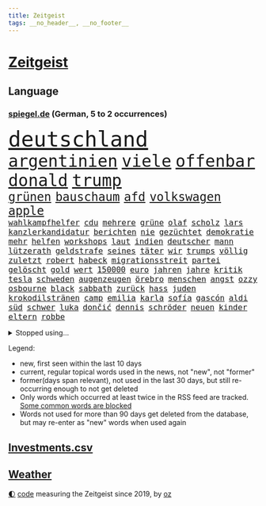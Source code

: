```yaml
---
title: Zeitgeist
tags: __no_header__, __no_footer__
---
```


# [Zeitgeist](https://oliz.io/zeitgeist/)

## Language

<h3><a href="https://www.spiegel.de" target="_blank">spiegel.de</a> (German, 5 to 2 occurrences)</h3>
<p style="font-family:monospace">
<span style="font-size:32pt"><a href="news_links.html#deutschland" class="current">deutschland</a></span>
<br>
<span style="font-size:25pt"><a href="news_links.html#argentinien" class="current">argentinien</a></span>
<span style="font-size:25pt"><a href="news_links.html#viele" class="current">viele</a></span>
<span style="font-size:25pt"><a href="news_links.html#offenbar" class="current">offenbar</a></span>
<span style="font-size:25pt"><a href="news_links.html#donald" class="current">donald</a></span>
<span style="font-size:25pt"><a href="news_links.html#trump" class="current">trump</a></span>
<br>
<span style="font-size:18pt"><a href="news_links.html#grünen" class="current">grünen</a></span>
<span style="font-size:18pt"><a href="news_links.html#bauschaum" class="new">bauschaum</a></span>
<span style="font-size:18pt"><a href="news_links.html#afd" class="current">afd</a></span>
<span style="font-size:18pt"><a href="news_links.html#volkswagen" class="current">volkswagen</a></span>
<span style="font-size:18pt"><a href="news_links.html#apple" class="current">apple</a></span>
<br>
<span style="font-size:12pt"><a href="news_links.html#wahlkampfhelfer" class="current">wahlkampfhelfer</a></span>
<span style="font-size:12pt"><a href="news_links.html#cdu" class="current">cdu</a></span>
<span style="font-size:12pt"><a href="news_links.html#mehrere" class="current">mehrere</a></span>
<span style="font-size:12pt"><a href="news_links.html#grüne" class="current">grüne</a></span>
<span style="font-size:12pt"><a href="news_links.html#olaf" class="current">olaf</a></span>
<span style="font-size:12pt"><a href="news_links.html#scholz" class="current">scholz</a></span>
<span style="font-size:12pt"><a href="news_links.html#lars" class="current">lars</a></span>
<span style="font-size:12pt"><a href="news_links.html#kanzlerkandidatur" class="current">kanzlerkandidatur</a></span>
<span style="font-size:12pt"><a href="news_links.html#berichten" class="current">berichten</a></span>
<span style="font-size:12pt"><a href="news_links.html#nie" class="current">nie</a></span>
<span style="font-size:12pt"><a href="news_links.html#gezüchtet" class="new">gezüchtet</a></span>
<span style="font-size:12pt"><a href="news_links.html#demokratie" class="current">demokratie</a></span>
<span style="font-size:12pt"><a href="news_links.html#mehr" class="current">mehr</a></span>
<span style="font-size:12pt"><a href="news_links.html#helfen" class="current">helfen</a></span>
<span style="font-size:12pt"><a href="news_links.html#workshops" class="new">workshops</a></span>
<span style="font-size:12pt"><a href="news_links.html#laut" class="current">laut</a></span>
<span style="font-size:12pt"><a href="news_links.html#indien" class="current">indien</a></span>
<span style="font-size:12pt"><a href="news_links.html#deutscher" class="current">deutscher</a></span>
<span style="font-size:12pt"><a href="news_links.html#mann" class="current">mann</a></span>
<span style="font-size:12pt"><a href="news_links.html#lützerath" class="current">lützerath</a></span>
<span style="font-size:12pt"><a href="news_links.html#geldstrafe" class="current">geldstrafe</a></span>
<span style="font-size:12pt"><a href="news_links.html#seines" class="current">seines</a></span>
<span style="font-size:12pt"><a href="news_links.html#täter" class="current">täter</a></span>
<span style="font-size:12pt"><a href="news_links.html#wir" class="current">wir</a></span>
<span style="font-size:12pt"><a href="news_links.html#trumps" class="current">trumps</a></span>
<span style="font-size:12pt"><a href="news_links.html#völlig" class="current">völlig</a></span>
<span style="font-size:12pt"><a href="news_links.html#zuletzt" class="current">zuletzt</a></span>
<span style="font-size:12pt"><a href="news_links.html#robert" class="current">robert</a></span>
<span style="font-size:12pt"><a href="news_links.html#habeck" class="current">habeck</a></span>
<span style="font-size:12pt"><a href="news_links.html#migrationsstreit" class="new">migrationsstreit</a></span>
<span style="font-size:12pt"><a href="news_links.html#partei" class="current">partei</a></span>
<span style="font-size:12pt"><a href="news_links.html#gelöscht" class="new">gelöscht</a></span>
<span style="font-size:12pt"><a href="news_links.html#gold" class="current">gold</a></span>
<span style="font-size:12pt"><a href="news_links.html#wert" class="current">wert</a></span>
<span style="font-size:12pt"><a href="news_links.html#150000" class="current">150000</a></span>
<span style="font-size:12pt"><a href="news_links.html#euro" class="current">euro</a></span>
<span style="font-size:12pt"><a href="news_links.html#jahren" class="current">jahren</a></span>
<span style="font-size:12pt"><a href="news_links.html#jahre" class="current">jahre</a></span>
<span style="font-size:12pt"><a href="news_links.html#kritik" class="current">kritik</a></span>
<span style="font-size:12pt"><a href="news_links.html#tesla" class="current">tesla</a></span>
<span style="font-size:12pt"><a href="news_links.html#schweden" class="current">schweden</a></span>
<span style="font-size:12pt"><a href="news_links.html#augenzeugen" class="current">augenzeugen</a></span>
<span style="font-size:12pt"><a href="news_links.html#örebro" class="new">örebro</a></span>
<span style="font-size:12pt"><a href="news_links.html#menschen" class="current">menschen</a></span>
<span style="font-size:12pt"><a href="news_links.html#angst" class="current">angst</a></span>
<span style="font-size:12pt"><a href="news_links.html#ozzy" class="new">ozzy</a></span>
<span style="font-size:12pt"><a href="news_links.html#osbourne" class="new">osbourne</a></span>
<span style="font-size:12pt"><a href="news_links.html#black" class="current">black</a></span>
<span style="font-size:12pt"><a href="news_links.html#sabbath" class="new">sabbath</a></span>
<span style="font-size:12pt"><a href="news_links.html#zurück" class="current">zurück</a></span>
<span style="font-size:12pt"><a href="news_links.html#hass" class="current">hass</a></span>
<span style="font-size:12pt"><a href="news_links.html#juden" class="current">juden</a></span>
<span style="font-size:12pt"><a href="news_links.html#krokodilstränen" class="new">krokodilstränen</a></span>
<span style="font-size:12pt"><a href="news_links.html#camp" class="current">camp</a></span>
<span style="font-size:12pt"><a href="news_links.html#emilia" class="current">emilia</a></span>
<span style="font-size:12pt"><a href="news_links.html#karla" class="current">karla</a></span>
<span style="font-size:12pt"><a href="news_links.html#sofía" class="current">sofía</a></span>
<span style="font-size:12pt"><a href="news_links.html#gascón" class="current">gascón</a></span>
<span style="font-size:12pt"><a href="news_links.html#aldi" class="current">aldi</a></span>
<span style="font-size:12pt"><a href="news_links.html#süd" class="current">süd</a></span>
<span style="font-size:12pt"><a href="news_links.html#schwer" class="current">schwer</a></span>
<span style="font-size:12pt"><a href="news_links.html#luka" class="current">luka</a></span>
<span style="font-size:12pt"><a href="news_links.html#dončić" class="current">dončić</a></span>
<span style="font-size:12pt"><a href="news_links.html#dennis" class="current">dennis</a></span>
<span style="font-size:12pt"><a href="news_links.html#schröder" class="current">schröder</a></span>
<span style="font-size:12pt"><a href="news_links.html#neuen" class="current">neuen</a></span>
<span style="font-size:12pt"><a href="news_links.html#kinder" class="current">kinder</a></span>
<span style="font-size:12pt"><a href="news_links.html#eltern" class="current">eltern</a></span>
<span style="font-size:12pt"><a href="news_links.html#robbe" class="new">robbe</a></span>
</p>
<details>
<summary>Stopped using...</summary>
<p class="former" style="font-size:12pt">
frankfurter(1567) sachsenanhalt(1567) dienstag(1566) londoner(1566) rasant(1566) richter(1566) staatschef(1566) terroristen(1566) blicken(1565) geschickt(1565) kämpfte(1565) menge(1565) schwarzen(1565) rückschlag(1564) spdpolitiker(1564) ursula(1564) übersicht(1564) genannt(1563) hinterlassen(1563) reformen(1563) solle(1563) street(1563) zurzeit(1563) anne(1562) messi(1562) nationalspieler(1562) rand(1562) hubschrauber(1561) humanitäre(1561) mittelmeer(1561) planeten(1561) streitkräfte(1561) untersuchungen(1561) april(1560) beschluss(1560) bittet(1560) fischer(1560) ausgezeichnet(1559) erhoben(1559) for(1559) fühlt(1559) führende(1559) geflüchteten(1559) liverpool(1559) tödlicher(1559) einzug(1558) größter(1558) leyen(1558) respekt(1558) überzeugt(1558) eingereicht(1557) präsidentschaftswahl(1557) schlag(1557) entwickelt(1556) islamischen(1556) pocht(1556) trainieren(1556) aufnahme(1555) 10(1554) absturz(1554) eigentümer(1554) schüssen(1554) technik(1554) august(1553) erkrankt(1553) tokio(1553) verzichtet(1552) irak(1551) zuständige(1551) verpasst(1550) appell(1549) bewegen(1548) polnische(1548) sendung(1548) beinahe(1547) e(1547) stadion(1546) gekauft(1544) berater(1543) beschlagnahmt(1543) pkw(1543) politikerin(1541) top(1538) wusste(1538) ausrüstung(1537) katar(1536) spannungen(1536) aufhalten(1535) holte(1533) vfb(1533) wendet(1532) rang(1528) vermisste(1528) dauert(1526) hinweis(1526) angeboten(1524) zeigten(1524) reist(1523) smartphones(1516) gebieten(1513) abgestürzt(1383) charles(1361) 38(1328) videoaufnahmen(1325) zentralbank(1309) seither(1306) stundenlang(1305) ausgefallen(1271) weibliche(1265) befürwortet(1255) russischem(1254) gewohnt(1230) entlasten(1215) bekräftigt(1204) zeitpunkt(1189) volksverhetzung(1184) halbes(1183) beliebt(1169) bekannteste(1166) schülerin(1166) tödlichem(1162) texte(1132) kremlchef(1125) krim(1111) spektakel(1099) verweist(1086) gezwungen(1082) lohnen(1080) emotionalen(1078) aufhören(1069) spiegeltitelstory(1052) unmittelbar(1051) schneiden(1044) kriegsbeginn(1037) iranische(1034) dilemma(1022) ausstieg(1014) schwarzes(1011) perfekte(993) ehrt(983) unterliegt(982) isoliert(978) computer(975) exuspräsident(971) japanische(968) zufrieden(965) andrew(952) setzten(938) thüringens(937) wissenschaft(927) entfernen(926) islamisten(924) effekt(908) gehirn(907) notruf(897) durchs(895) streiks(894) nation(893) eingreifen(868) eingriff(841) lionel(841) staatsanwalt(837) asyl(832) auszeichnung(828) deuten(828) freundschaft(828) rückstand(825) kohl(822) luftangriffe(813) wirtschaftliche(793) kampfjets(791) fenster(782) gedroht(781) machtkampf(779) abwehr(776) flogen(774) text(773) wein(773) überschritten(761) rammt(757) erlag(736) marode(731) vorstandschef(722) ausgerufen(721) gravierende(719) läufer(715) loswerden(698) anlagen(682) höcke(677) begangen(672) bier(670) miami(667) fußballverband(650) übergriff(645) helmut(643) gewalttaten(641) horror(626) arbeiter(625) katrin(624) küche(613) schönsten(613) psychische(611) absurd(599) blamiert(599) bekennt(597) cool(594) stellvertretende(579) auflösung(563) abu(560) allgäu(556) besiegen(556) eauto(556) durchschnitt(554) militärisch(545) gedreht(530) netanyahus(530) dauerte(521) asylsuchende(511) sperre(509) stieß(508) suv(501) vorgang(496) achtzigerjahren(494) überraschte(484) eingeschränkt(483) königshaus(475) verliebt(475) management(472) aufruhr(470) haftbefehle(464) hackerangriff(461) reagierten(450) europameisterschaft(447) attraktiver(442) finanzministerium(436) klingen(434) abschiebung(433) club(432) arbeitsrecht(430) unterschätzt(424) erlässt(421) indischen(410) robbie(408) ausgleich(403) erschoss(403) oscarpreisträgerin(403) mindestlohn(401) 125(397) grundgesetz(394) schulz(393) österreicher(393) sonde(372) gesetzliche(369) passagier(368) badenwürttembergischen(365) darsteller(365) verbündete(361) sap(360) weltstar(359) pünktlich(356) ausgang(354) notlandung(354) route(354) piloten(353) terrormiliz(351) gefühle(350) gitarrist(346) substanz(346) rechtlichen(345) gefälschter(342) verbringen(339) mauer(338) wald(335) glimpflich(332) meisterschaft(331) auslösen(330) leichtathletik(330) olivia(328) jenseits(325) zentimeter(325) eukommissionspräsidentin(322) ranking(322) falschinformationen(321) handlungen(320) uswahlkampf(320) apples(318) scheidung(316) langweilig(308) dominanz(307) flüchtlingen(306) dürfe(305) filmset(305) schnelles(305) verbraucherpreise(305) autoindustrie(299) alters(298) auswärtigen(296) blamage(295) tragödie(295) bedingung(291) überfahrt(291) beeindruckende(290) israelgazakonflikt(290) wade(289) noah(287) übergriffen(287) einbruch(286) parlaments(286) integration(285) vorgezogenen(284) gesenkt(283) graz(282) lebenslanger(281) leuten(281) zivilgesellschaft(279) breitet(277) vehement(277) längste(275) se(275) außergewöhnliche(273) beeindruckt(271) bereut(270) dschihadisten(270) flog(270) beck(269) wittert(268) ewig(267) unglücklich(267) einflussreichsten(265) hauskauf(265) protokoll(264) immobilie(262) laufender(262) beleidigung(260) schlägen(260) hals(259) heizt(259) beobachtung(258) verbessert(256) dazn(253) geheiratet(251) prognosen(251) feier(249) gottschalk(249) vermitteln(249) südamerika(248) beliebtesten(247) straftätern(247) ego(245) s(242) verbrenneraus(242) neueste(241) notarzt(241) entsprechend(240) paradies(237) krimi(235) ständigen(234) chris(232) daum(232) cartoonisten(231) besiegte(229) allmählich(228) vergeltungsangriff(227) salome(225) stärkste(225) surabischwili(225) lügt(224) surfer(221) ausgebuht(219) koma(217) neuestes(217) süddeutschland(217) traurige(217) ermordeten(215) zoff(214) kopfhörer(213) schwangerschaft(213) gelitten(212) jolie(212) verfeindeten(212) funk(211) bürgerinnen(208) erlebnis(208) kontinent(208) bewahrt(207) eingebrochen(207) talent(207) berührt(206) einrichtungen(206) interaktiven(206) ursprünglich(205) umsatz(204) hingewiesen(200) beschert(199) englischer(199) häufigsten(199) nervosität(199) peinlich(199) versteigerung(199) usautobauer(198) neuartigen(197) flops(195) bootsunglück(193) un(193) besseren(192) jährlich(192) ausländischen(191) vermutung(191) trip(190) wildnis(190) fiasko(189) financial(189) kuriosen(189) ertrunken(188) zutiefst(188) lindern(187) steuert(187) plätze(185) america(182) glücklicher(182) neudelhi(182) atlantik(181) ablenken(180) bswchefin(180) kindergeld(180) extinction(179) rebellion(179) grafiken(178) a1(177) drohenden(177) gehoben(177) gewürgt(175) öffentlicher(175) hose(174) impfstoff(173) personalie(173) zweitligist(173) moderat(172) zugesagt(172) erschießt(170) routinen(170) beschäftigung(168) jubiläum(168) brauchte(166) drogenkrieg(165) kinderbetreuung(165) kurzen(165) lilium(165) bordell(164) anwältin(162) lateinamerika(162) thesen(162) traditionelle(162) annulliert(161) zone(161) ausreise(160) bagger(160) hüten(160) reinhold(160) gestaltet(159) hans(159) reichlich(159) anstrengend(158) britin(158) spdmitglieder(158) beliefern(157) diebesgut(157) notlanden(157) konjunkturflaute(155) obdachlose(155) verlusten(155) autokraten(154) inhaftierten(154) unterhaltung(154) viermal(154) japans(153) krönt(153) typisch(153) liefen(152) 69(151) besetzen(151) raubte(151) rekrutiert(151) fassade(150) gerammt(149) krüger(149) fischen(147) fläche(147) freiburger(147) harmlose(147) obdachlosigkeit(147) tagesordnung(147) entertainer(146) standard(146) asylbewerbern(145) schnäppchen(145) sohnes(144) gescheiterte(143) júnior(143) vinícius(143) container(142) tournee(142) wahlempfehlung(142) allgemeine(141) amtes(141) menschlichkeit(141) manhattan(140) sydney(140) mutig(138) tschad(137) umfassend(136) trumpfan(135) hochzeitsgesellschaft(134) katastrophen(134) kopftuch(133) sternekoch(133) beschimpfte(132) festlegen(132) heidenheim(131) intensivstation(131) militärjunta(131) nehme(131) neuheiten(131) tabellenführer(131) baku(130) celle(129) metas(129) chefarzt(128) erreichte(128) floh(128) geschenke(128) krebserkrankung(128) nochmals(127) nullerjahre(127) baggerfahrer(126) freigestellt(126) prorussische(126) lehrreich(125) wertet(124) intensiviert(123) leipziger(123) podcasts(123) schädel(123) segelt(123) abgeschlagen(122) bastelt(122) heimisch(122) madrids(122) rechtswidrig(122) alarmierten(121) empathie(121) 98(120) anderson(119) belohnen(119) gesetzlichen(119) inselstaat(119) krankenversicherung(119) beträge(118) freundlich(118) verbänden(118) dieter(117) schwerpunkt(117) strömt(117) verdiente(117) hoffnungslos(116) lahmt(116) falschbehauptung(115) teilzeit(115) fell(114) härteren(114) dinner(113) geklaute(113) mächtigste(113) nebel(113) skispringen(113) 180000(111) offenheit(110) spdkanzler(110) toiletten(110) pierre(109) viralen(109) meistert(108) aufsteiger(107) grundschulen(107) prangert(107) kenntnis(106) jusos(105) sinkende(105) vergebung(105) vertraute(105) wow(105) niederländisches(104) rauchen(104) republikanern(104) brooklyn(103) bösewicht(103) frisur(103) ausgrenzung(102) finnische(102) regional(102) brett(101) feierlich(101) filmbranche(101) helene(101) verwundet(101) 110(100) lungenentzündung(100) weiterem(100) fridays(99) future(99) amber(98) anteile(98) beschwört(98) energieexperte(98) parks(98) parteivorsitzende(98) passen(98) garfield(96) schweizerin(96) chip(94) hacker(94) mächtigsten(94) selbstkritisch(94) stressig(94) womit(94) französischer(93) gestürzte(93) holger(93) ewige(92) gründete(92) hrádecký(92) kriegsschiff(92) lukáš(92) studenten(92) unterschrift(92) büros(91) ähnliches(91) hauptverdächtigen(90) agrarhändler(89) knipst(89) unpassend(89) vorstellungen(89) harbor(88) made(88) tinnitus(88) beamtenbund(87) botschafterin(87) einstellung(87) volkswagenkonzern(87) bestandsaufnahme(86) havarie(86) holocaustüberlebenden(86) mitgeteilt(86) restmüll(86) schüchterne(86) entsorgt(85) ukrainepolitik(85) airlinechef(84) downsyndrom(84) fahrradaktivist(84) flugtaxistartup(84) gekoppelt(84) graben(84) ideale(84) kommissare(84) mccallum(84) beatles(83) cyberattacke(83) freigelegt(83) humanitärer(83) manipulieren(83) spielfilm(83) videospielen(83) achttausender(82) ausgebaut(82) brennende(82) fraktionen(82) orcas(82) thunberg(82) transportierte(82) wittern(82) einflussnahme(81) soziologe(81) spdabgeordneten(81) wachsenden(81) elektrogeräte(80) holocaustüberlebende(80) konzernchefs(80) kulturelles(80) wilson(80) ausfällig(79) eintrag(79) forschungsergebnisse(79) meuthen(79) politikbetrieb(79) tonnenweise(79) verschwiegen(79) wovon(79) abschrecken(78) anschein(78) decathlon(78) han(78) polizeiruf(78) unanständig(78) verschmutzt(78) 40jährigen(77) bemannten(77) bildet(77) emotionales(77) honoriert(77) renault(77) spiderman(77) wecker(77) wright(77) zusammenprall(77) dartswm(76) flugkörper(76) hauptdarsteller(76) lucy(76) schachwelt(76) ausgestiegen(75) auswege(75) beschädigen(75) brettspiele(75) central(75) filmemacher(75) porträts(75) suizid(75) herzliche(74) mutterschutz(74) romeo(74) rwe(74) jake(73) kliniken(73) natobeitritt(73) träumten(73) überprüfen(73) leicester(72) nordkoreanischer(72) zünden(72) arbeitsagentur(71) berlincharlottenburg(71) fremdes(71) misstrauisch(71) zentral(71) fernsehsender(70) größtenteils(70) komplimente(70) louisiana(70) mittagessen(70) moldaus(70) solar(70) streich(70) verhaltensweisen(70) verlost(70) yellen(70) zufriedenheit(70) 600000(69) joggen(69) kap(69) mohammadi(69) narges(69) neuerdings(69) tätlichkeit(69) wahlempfehlungen(69) wohnungssuche(69) ally(68) bellingham(68) dani(68) fernhalten(68) jude(68) ludwigshafen(68) pally(68) psychoanalytiker(68) tierschützern(68) unterziehen(68) wiedersehen(68) abzuhalten(67) gerast(67) ginge(67) greife(67) hussey(67) lara(67) nacktszene(67) produktionsfirma(67) streben(67) teilnehmerinnen(67) cocktails(66) exchef(66) suspendierten(66) usfinanzministerin(66) allianzen(65) bundesbank(65) böller(65) großzügige(65) milchbauern(65) provokanten(65) talfahrt(65) aufstand(64) militäranlagen(64) ruhig(64) schädlich(64) spezialisten(64) systematischen(64) zigarettenkonsum(64) gefahndet(63) geklaut(63) gesetzlicher(63) großzügigen(63) lopez(63) aufenthaltsort(62) automarkt(62) cheney(62) luxusuhren(62) parteiinterne(62) reichsbürgern(62) dune(61) europäisch(61) meeresboden(61) ramin(61) tendiert(61) ungesund(61) 500000(60) besaßen(60) deutschrussen(60) finanzierungslücken(60) mordrate(60) pose(60) vegan(60) zurückgreifen(60) alpinismus(59) entdecker(59) hartmann(59) monopoly(59) weihnachtszeit(59) diebin(58) entmachtet(58) finanzieren(58) göttlich(58) maskiert(58) platzen(58) tiramisu(58) tortenheber(58) unsichere(58) versteckten(58) webseiten(58) young(58) arbeitern(57) bezüge(57) erzbistum(57) gottesdienst(57) heinrich(57) kabinettsposten(57) kurdinnen(57) kurdischen(57) missbrauchsvorwürfe(57) nutzung(57) paaren(57) aleppo(56) gezählt(56) knappen(56) anklagen(55) anleitung(55) gefeierten(55) kopfschuss(55) regie(55) auswählt(54) familienfreundliche(54) grimes(54) kommendes(54) ranghohen(54) sicherheitslücken(54) abschätzen(53) frederik(53) gazprom(53) make(53) socialmediaverbot(53) sportlerin(53) arbeitsvertrag(52) eröffnen(52) euregierungschefs(52) fußballkommentator(52) küchentisch(52) lebenszeit(52) sanaa(52) benötigte(51) bobfahrerin(51) bosse(51) briefporto(51) buckwitz(51) erotikplattform(51) gamer(51) glocken(51) maack(51) maralago(51) onlyfans(51) terrorakt(51) anonyme(50) bewältigt(50) gestorbenen(50) maue(50) rächen(50) einreisekontrollen(49) gitarre(49) kartons(49) kälter(49) neuwahl(49) polizeifahrzeug(49) römischen(49) winkte(49) anweisung(48) bemühte(48) lieferstopp(48) nacktbilder(48) quarter(48) segler(48) trank(48) wirtschaftsweise(48) edinburgh(47) missbrauchsvorwürfen(47) mitfavorit(47) münzen(47) nachtklub(47) rechtsaußenpartei(47) reue(47) supertalent(47) wintereinbruch(47) bildungsminister(46) chirurgie(46) seekabel(46) südkoreas(46) tyler(46) usmilliardär(46) aleph(45) alpha(45) bono(45) heidelberger(45) schneien(45) 2024/2025(44) abheben(44) extra(44) feindliches(44) gazpromkonzern(44) gegenstand(44) hilfspaket(44) akten(43) citymaut(43) duett(43) komplikationen(43) redakteure(43) redakteurinnen(43) technologisch(43) turbulenten(43) unglücks(43) zugreisen(43) 40jähriger(42) ballauf(42) durchsuchungsbeschluss(42) fiennes(42) mobilität(42) verse(42) wetterbedingungen(42) wggarantie(42) wgzimmer(42) wochenlangen(42) 1984(41) italienerin(41) nader(41) paschke(41) pius(41) prügeln(41) säuglinge(41) unterstellte(41) barrier(40) feiertage(40) ipswich(40) mythen(40) produktiver(40) schäfer(40) trinke(40) vorhabens(40) weltmeistertitel(40) 116(39) elektromodelle(39) haftbedingungen(39) kalkuliert(39) kapitalismus(39) kasachstan(39) mittelständler(39) true(39) vorläufig(39) abschlüsse(38) bepöbelt(38) hebdo(38) nikolaus(38) skispringerinnen(38) verbittern(38) aufzugeben(37) ausgebildete(37) lennon(37) löwe(37) traumpaar(37) ungleicher(37) derselben(36) drogenkartelle(36) familienfeier(36) jeans(36) mittelstreckenrakete(36) sabotiert(36) schachwm(36) schiffsunglück(36) sexarbeiterinnen(36) block(35) christmas(35) kuckuckskinder(35) selbstgebauten(35) währung(35) grüßen(34) konflikten(34) wildpark(34) georgiens(33) missglückte(33) prostituierten(33) senegal(33) gadgets(32) gelagert(32) kempten(32) kohlekraftwerke(32) protestierende(32) reha(32) transporter(32) volle(32) weihnachtsmann(32) 400000(31) freedom(31) hackergruppe(31) passierte(31) prinzip(31) reicher(31) uswirtschaft(31) wörter(31) angekündigten(30) angesehen(30) expremier(30) grausamen(30) meteorstrom(30) mittelmäßig(30) botswana(29) fortgeschrittene(29) meeresgrund(29) staatskrise(29) tabus(29) tonne(29) gebietsabtretungen(28) kriegsrecht(28) landesteile(28) suk(28) yeol(28) cumexaffäre(27) engen(27) knete(27) raubkatze(27) reichsbürgerkomplex(27) strafverfolger(27) warburg(27) 103(26) afrikas(26) aufschub(26) schachs(26) verbalen(26) verunsicherung(26) halbinsel(25) innenpolitik(25) moskaus(25) daraa(24) erwartete(24) verharren(24) zehnmal(24) 42jährigen(23) autobauers(23) brad(23) geschieden(23) grüße(23) höhepunkte(23) krebsleiden(23) küsten(23) pitt(23) bashar(22) dankbar(22) geldanlage(22) gesundheitssystem(22) good(22) mitspielern(22) staunen(22) wahlgang(22) zählten(22) heard(21) herrschaft(21) khandan(21) nasa(21) nasrin(21) reza(21) streitpunkt(21) venezolanische(21) warteten(21) weihnachtsgottesdienst(21) zusatzbeiträge(21) absetzung(20) amtsenthebung(20) cumex(20) einsetzt(20) fehlten(20) gedrängt(20) nicaragua(20) nicaraguas(20) ortega(20) forever(19) forschungsteam(19) griffen(19) malaria(19) schwangerschaften(19) südamerikanischen(19) abhängen(18) demure(18) demut(18) kuchen(18) mädchens(18) neuerungen(18) tötungsdelikt(18) weihnachtskuchen(18) 08(17) ezb(17) nachthimmel(17) usstudie(17) versetzten(17) vorsätze(17) erneuert(16) musikern(16) münze(16) temperamente(16) ttt(16) unterwerfen(16) weihnachtlichen(16) faktoren(15) iphone(15) krankenschwester(15) neuerfindung(15) verleger(15) wahlversprechen(15) deckel(14) htsanführer(14) littler(14) luke(14) niemann(14) romantisch(14) sexszenen(14) weihnachtsfeier(14) ausschließlich(13) bescheidenheit(13) führender(13) kidman(13) monika(13) alkoholfreien(12) forschungsschiff(12) mitspielte(12) tatortermittlerinnen(12) gewicht(11) globus(11) grünenbundestagsabgeordneten(11) mitangeklagte(11) oleksandr(11) rücksicht(11) spionageverdachts(11) sportliche(11) stellungnahme(11) unterhalt(11)
</p>
</details>
<p>Legend:
<ul>
<li><span class="new">new</span>, first seen within the last 10 days</li>
<li><span class="current">current</span>, regular topical words used in the news, not "new", not "former"</li>
<li><span class="former">former(days span relevant)</span>, not used in the last 30 days, but still re-occurring enough to not get deleted</li>
<li>Only words which occurred at least twice in the RSS feed are tracked. <a href="language/filters.py">Some common words are blocked</a></li>
<li>Words not used for more than 90 days get deleted from the database, but may re-enter as "new" words when used again</li>
</ul>
</p>

## [Investments](investments.html)[.csv](investments.csv)

## [Weather](weather.html)

<footer>
<a href="javascript:toggleTheme()" class="nav">🌓</a>
<a href="https://github.com/ooz/zeitgeist">code</a> measuring the Zeitgeist since 2019, by <a href="https://oliz.io">oz</a>
</footer>
